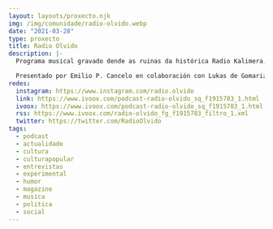 ```yaml
---
layout: layouts/proxecto.njk
img: /img/comunidade/radio-olvido.webp
date: "2021-03-28"
type: proxecto
title: Radio Olvido
description: |-
  Programa musical gravado dende as ruinas da histórica Radio Kalimera, no CSA do Sar, en Santiago de Compostela, Cidade Kapital.

  Presentado por Emilio P. Cancelo en colaboración con Lukas de Gomariz e outras voces.
redes:
  instagram: https://www.instagram.com/radio.olvido
  link: https://www.ivoox.com/podcast-radio-olvido_sq_f1915783_1.html
  ivoox: https://www.ivoox.com/podcast-radio-olvido_sq_f1915783_1.html
  rss: https://www.ivoox.com/radio-olvido_fg_f1915783_filtro_1.xml
  twitter: https://twitter.com/RadioOlvido
tags:
  - podcast
  - actualidade
  - cultura
  - culturapopular
  - entrevistas
  - experimental
  - humor
  - magazine
  - musica
  - politica
  - social
---
```

